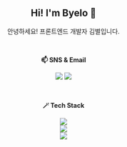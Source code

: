 <div align="center">
  <h2>Hi! I'm Byelo 🌟</h2>
  <p>안녕하세요! 프론트엔드 개발자 김별입니다.</p>
  <br />
  
  <b>📫 SNS & Email</b>
  <p>
    <a href="https://velog.io/@byul/posts" target="_blank"><img src="https://img.shields.io/badge/VELOG-20C997?style=flat-square&logo=VELOG&logoColor=white"/></a>
    <a href="mailto:rlaquf7737@naver.com" target="_blank"><img src="https://img.shields.io/badge/rlaquf7737@naver.com-EA4335?style=flat-square&logo=gmail&logoColor=white"/></a>
  </p>
  <br />
  
  <b>🪄 Tech Stack</b>
  <p align="center">
    <a href="https://skillicons.dev">
      <img src="https://skillicons.dev/icons?i=react,nextjs,ts,js,threejs,html,css,sass,tailwind,styledcomponents"/>
      <br />
      <img src="https://skillicons.dev/icons?i=vercel,supabase"/>
      <br />
      <img src="https://skillicons.dev/icons?i=git,github,notion,figma,xd,ps,ai"/>
    </a>
  </p>
